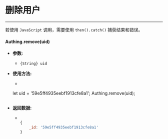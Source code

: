 # 删除用户

----------

若使用 ```JavaScript``` 调用，需要使用 ```then().catch()``` 捕获结果和错误。

#### Authing.remove(uid)

- **参数:**

  - ```{String} uid```

- **使用方法:**

  - ``` javascript
  let uid = '59e5ff4935eebf1913cfe8a1';
	Authing.remove(uid);
  	```
- **返回数据:**

  - ``` javascript

	{
		_id: '59e5ff4935eebf1913cfe8a1'
	}

    ```